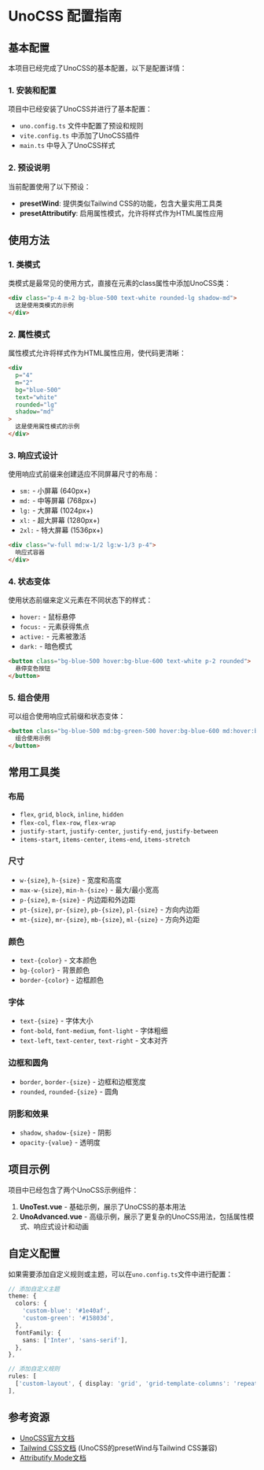# UnoCSS 配置指南

## 基本配置

本项目已经完成了UnoCSS的基本配置，以下是配置详情：

### 1. 安装和配置

项目中已经安装了UnoCSS并进行了基本配置：

- `uno.config.ts` 文件中配置了预设和规则
- `vite.config.ts` 中添加了UnoCSS插件
- `main.ts` 中导入了UnoCSS样式

### 2. 预设说明

当前配置使用了以下预设：

- **presetWind**: 提供类似Tailwind CSS的功能，包含大量实用工具类
- **presetAttributify**: 启用属性模式，允许将样式作为HTML属性应用

## 使用方法

### 1. 类模式

类模式是最常见的使用方式，直接在元素的class属性中添加UnoCSS类：

```html
<div class="p-4 m-2 bg-blue-500 text-white rounded-lg shadow-md">
  这是使用类模式的示例
</div>
```

### 2. 属性模式

属性模式允许将样式作为HTML属性应用，使代码更清晰：

```html
<div 
  p="4" 
  m="2" 
  bg="blue-500" 
  text="white" 
  rounded="lg" 
  shadow="md"
>
  这是使用属性模式的示例
</div>
```

### 3. 响应式设计

使用响应式前缀来创建适应不同屏幕尺寸的布局：

- `sm:` - 小屏幕 (640px+)
- `md:` - 中等屏幕 (768px+)
- `lg:` - 大屏幕 (1024px+)
- `xl:` - 超大屏幕 (1280px+)
- `2xl:` - 特大屏幕 (1536px+)

```html
<div class="w-full md:w-1/2 lg:w-1/3 p-4">
  响应式容器
</div>
```

### 4. 状态变体

使用状态前缀来定义元素在不同状态下的样式：

- `hover:` - 鼠标悬停
- `focus:` - 元素获得焦点
- `active:` - 元素被激活
- `dark:` - 暗色模式

```html
<button class="bg-blue-500 hover:bg-blue-600 text-white p-2 rounded">
  悬停变色按钮
</button>
```

### 5. 组合使用

可以组合使用响应式前缀和状态变体：

```html
<button class="bg-blue-500 md:bg-green-500 hover:bg-blue-600 md:hover:bg-green-600">
  组合使用示例
</button>
```

## 常用工具类

### 布局

- `flex`, `grid`, `block`, `inline`, `hidden`
- `flex-col`, `flex-row`, `flex-wrap`
- `justify-start`, `justify-center`, `justify-end`, `justify-between`
- `items-start`, `items-center`, `items-end`, `items-stretch`

### 尺寸

- `w-{size}`, `h-{size}` - 宽度和高度
- `max-w-{size}`, `min-h-{size}` - 最大/最小宽高
- `p-{size}`, `m-{size}` - 内边距和外边距
- `pt-{size}`, `pr-{size}`, `pb-{size}`, `pl-{size}` - 方向内边距
- `mt-{size}`, `mr-{size}`, `mb-{size}`, `ml-{size}` - 方向外边距

### 颜色

- `text-{color}` - 文本颜色
- `bg-{color}` - 背景颜色
- `border-{color}` - 边框颜色

### 字体

- `text-{size}` - 字体大小
- `font-bold`, `font-medium`, `font-light` - 字体粗细
- `text-left`, `text-center`, `text-right` - 文本对齐

### 边框和圆角

- `border`, `border-{size}` - 边框和边框宽度
- `rounded`, `rounded-{size}` - 圆角

### 阴影和效果

- `shadow`, `shadow-{size}` - 阴影
- `opacity-{value}` - 透明度

## 项目示例

项目中已经包含了两个UnoCSS示例组件：

1. **UnoTest.vue** - 基础示例，展示了UnoCSS的基本用法
2. **UnoAdvanced.vue** - 高级示例，展示了更复杂的UnoCSS用法，包括属性模式、响应式设计和动画

## 自定义配置

如果需要添加自定义规则或主题，可以在`uno.config.ts`文件中进行配置：

```typescript
// 添加自定义主题
theme: {
  colors: {
    'custom-blue': '#1e40af',
    'custom-green': '#15803d',
  },
  fontFamily: {
    sans: ['Inter', 'sans-serif'],
  },
},

// 添加自定义规则
rules: [
  ['custom-layout', { display: 'grid', 'grid-template-columns': 'repeat(auto-fill, minmax(250px, 1fr))' }],
],
```

## 参考资源

- [UnoCSS官方文档](https://unocss.dev/)
- [Tailwind CSS文档](https://tailwindcss.com/docs) (UnoCSS的presetWind与Tailwind CSS兼容)
- [Attributify Mode文档](https://unocss.dev/presets/attributify)